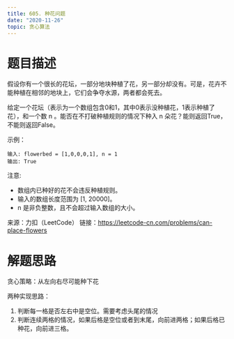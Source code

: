 ```yaml
---
title: 605. 种花问题
date: "2020-11-26"
topic: 贪心算法
---
```

# 题目描述
假设你有一个很长的花坛，一部分地块种植了花，另一部分却没有。可是，花卉不能种植在相邻的地块上，它们会争夺水源，两者都会死去。

给定一个花坛（表示为一个数组包含0和1，其中0表示没种植花，1表示种植了花），和一个数 n 。能否在不打破种植规则的情况下种入 n 朵花？能则返回True，不能则返回False。

示例：
```
输入: flowerbed = [1,0,0,0,1], n = 1
输出: True
```

注意:
- 数组内已种好的花不会违反种植规则。
- 输入的数组长度范围为 [1, 20000]。
- n 是非负整数，且不会超过输入数组的大小。

来源：力扣（LeetCode）
链接：https://leetcode-cn.com/problems/can-place-flowers

# 解题思路

贪心策略：从左向右尽可能种下花

两种实现思路：
1. 判断每一格是否左右中是空位。需要考虑头尾的情况
2. 判断连续两格的情况，如果后格是空位或者到末尾，向前进两格；如果后格已种花，向前进三格。